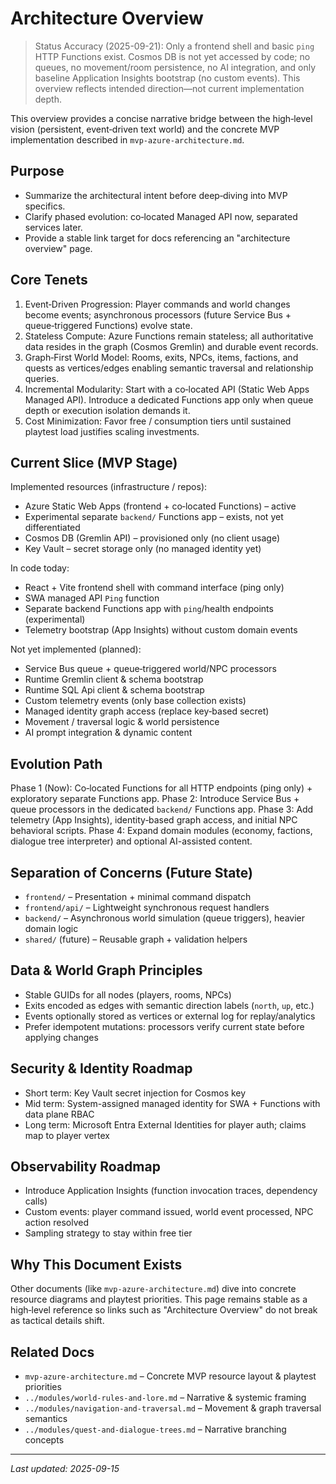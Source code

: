 # Architecture Overview

> Status Accuracy (2025-09-21): Only a frontend shell and basic `ping` HTTP Functions exist. Cosmos DB is not yet accessed by code; no queues, no movement/room persistence, no AI integration, and only baseline Application Insights bootstrap (no custom events). This overview reflects intended direction—not current implementation depth.

This overview provides a concise narrative bridge between the high‑level vision (persistent, event‑driven text world) and the concrete MVP implementation described in `mvp-azure-architecture.md`.

## Purpose

- Summarize the architectural intent before deep‑diving into MVP specifics.
- Clarify phased evolution: co‑located Managed API now, separated services later.
- Provide a stable link target for docs referencing an "architecture overview" page.

## Core Tenets

1. Event‑Driven Progression: Player commands and world changes become events; asynchronous processors (future Service Bus + queue‑triggered Functions) evolve state.
2. Stateless Compute: Azure Functions remain stateless; all authoritative data resides in the graph (Cosmos Gremlin) and durable event records.
3. Graph‑First World Model: Rooms, exits, NPCs, items, factions, and quests as vertices/edges enabling semantic traversal and relationship queries.
4. Incremental Modularity: Start with a co‑located API (Static Web Apps Managed API). Introduce a dedicated Functions app only when queue depth or execution isolation demands it.
5. Cost Minimization: Favor free / consumption tiers until sustained playtest load justifies scaling investments.

## Current Slice (MVP Stage)

Implemented resources (infrastructure / repos):

- Azure Static Web Apps (frontend + co‑located Functions) – active
- Experimental separate `backend/` Functions app – exists, not yet differentiated
- Cosmos DB (Gremlin API) – provisioned only (no client usage)
- Key Vault – secret storage only (no managed identity yet)

In code today:

- React + Vite frontend shell with command interface (ping only)
- SWA managed API `Ping` function
- Separate backend Functions app with `ping`/health endpoints (experimental)
- Telemetry bootstrap (App Insights) without custom domain events

Not yet implemented (planned):

- Service Bus queue + queue‑triggered world/NPC processors
- Runtime Gremlin client & schema bootstrap
- Runtime SQL Api client & schema bootstrap
- Custom telemetry events (only base collection exists)
- Managed identity graph access (replace key‑based secret)
- Movement / traversal logic & world persistence
- AI prompt integration & dynamic content

## Evolution Path

Phase 1 (Now): Co‑located Functions for all HTTP endpoints (ping only) + exploratory separate Functions app.
Phase 2: Introduce Service Bus + queue processors in the dedicated `backend/` Functions app.
Phase 3: Add telemetry (App Insights), identity‑based graph access, and initial NPC behavioral scripts.
Phase 4: Expand domain modules (economy, factions, dialogue tree interpreter) and optional AI-assisted content.

## Separation of Concerns (Future State)

- `frontend/` – Presentation + minimal command dispatch
- `frontend/api/` – Lightweight synchronous request handlers
- `backend/` – Asynchronous world simulation (queue triggers), heavier domain logic
- `shared/` (future) – Reusable graph + validation helpers

## Data & World Graph Principles

- Stable GUIDs for all nodes (players, rooms, NPCs)
- Exits encoded as edges with semantic direction labels (`north`, `up`, etc.)
- Events optionally stored as vertices or external log for replay/analytics
- Prefer idempotent mutations: processors verify current state before applying changes

## Security & Identity Roadmap

- Short term: Key Vault secret injection for Cosmos key
- Mid term: System-assigned managed identity for SWA + Functions with data plane RBAC
- Long term: Microsoft Entra External Identities for player auth; claims map to player vertex

## Observability Roadmap

- Introduce Application Insights (function invocation traces, dependency calls)
- Custom events: player command issued, world event processed, NPC action resolved
- Sampling strategy to stay within free tier

## Why This Document Exists

Other documents (like `mvp-azure-architecture.md`) dive into concrete resource diagrams and playtest priorities. This page remains stable as a high‑level reference so links such as "Architecture Overview" do not break as tactical details shift.

## Related Docs

- `mvp-azure-architecture.md` – Concrete MVP resource layout & playtest priorities
- `../modules/world-rules-and-lore.md` – Narrative & systemic framing
- `../modules/navigation-and-traversal.md` – Movement & graph traversal semantics
- `../modules/quest-and-dialogue-trees.md` – Narrative branching concepts

---

_Last updated: 2025-09-15_
